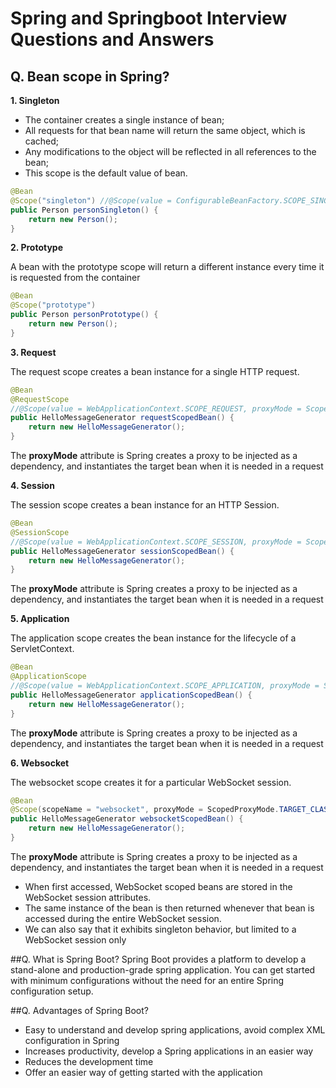 # Spring and Springboot Interview Questions and Answers


## Q. Bean scope in Spring?

**1. Singleton**  

* The container creates a single instance of bean;
* All requests for that bean name will return the same object, which is cached;
* Any modifications to the object will be reflected in all references to the bean;
* This scope is the default value of bean.

```java
@Bean
@Scope("singleton") //@Scope(value = ConfigurableBeanFactory.SCOPE_SINGLETON)
public Person personSingleton() {
    return new Person();
}
```

**2. Prototype**  

A bean with the prototype scope will return a different instance every time it is requested from the container

```java
@Bean
@Scope("prototype")
public Person personPrototype() {
    return new Person();
}
```
**3. Request**  

The request scope creates a bean instance for a single HTTP request.

```java
@Bean
@RequestScope
//@Scope(value = WebApplicationContext.SCOPE_REQUEST, proxyMode = ScopedProxyMode.TARGET_CLASS)
public HelloMessageGenerator requestScopedBean() {
    return new HelloMessageGenerator();
}
```
The **proxyMode** attribute is Spring creates a proxy to be injected as a dependency, and instantiates the target bean when it is needed in a request

**4. Session**  

The session scope creates a bean instance for an HTTP Session.

```java
@Bean
@SessionScope
//@Scope(value = WebApplicationContext.SCOPE_SESSION, proxyMode = ScopedProxyMode.TARGET_CLASS)
public HelloMessageGenerator sessionScopedBean() {
    return new HelloMessageGenerator();
}
```
The **proxyMode** attribute is Spring creates a proxy to be injected as a dependency, and instantiates the target bean when it is needed in a request

**5. Application**  

The application scope creates the bean instance for the lifecycle of a ServletContext.
```java
@Bean
@ApplicationScope
//@Scope(value = WebApplicationContext.SCOPE_APPLICATION, proxyMode = ScopedProxyMode.TARGET_CLASS)
public HelloMessageGenerator applicationScopedBean() {
    return new HelloMessageGenerator();
}
```
The **proxyMode** attribute is Spring creates a proxy to be injected as a dependency, and instantiates the target bean when it is needed in a request

**6. Websocket**  

The websocket scope creates it for a particular WebSocket session.
```java
@Bean
@Scope(scopeName = "websocket", proxyMode = ScopedProxyMode.TARGET_CLASS)
public HelloMessageGenerator websocketScopedBean() {
    return new HelloMessageGenerator();
}
```
The **proxyMode** attribute is Spring creates a proxy to be injected as a dependency, and instantiates the target bean when it is needed in a request

* When first accessed, WebSocket scoped beans are stored in the WebSocket session attributes.
* The same instance of the bean is then returned whenever that bean is accessed during the entire WebSocket session.
* We can also say that it exhibits singleton behavior, but limited to a WebSocket session only

##Q. What is Spring Boot?
Spring Boot provides a platform to develop a stand-alone and production-grade spring application. You can get started with minimum configurations without the need for an entire Spring configuration setup.

##Q. Advantages of Spring Boot?

* Easy to understand and develop spring applications, avoid complex XML configuration in Spring
* Increases productivity, develop a Spring applications in an easier way
* Reduces the development time
* Offer an easier way of getting started with the application